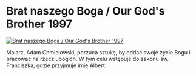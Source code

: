 Brat naszego Boga / Our God's Brother 1997 
=============
[![Brat naszego Boga / Our God's Brother 1997 ](http://vidos.pl/images/player.gif)](http://vidos.pl/brat-naszego-boga-our-god-s-brother-1997)

 Malarz, Adam Chmielowski, porzuca sztukę, by oddać swoje życie Bogu i pracować na rzecz ubogich. W tym celu wstępuje do zakonu św. Franciszka, gdzie przyjmuje imię Albert.
